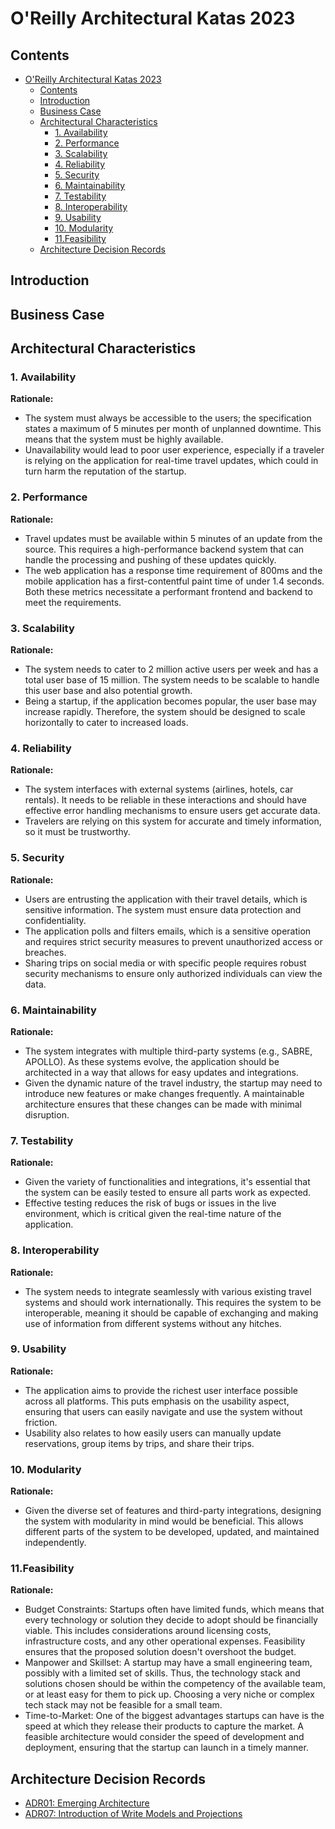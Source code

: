 # O'Reilly Architectural Katas 2023

## Contents
<!-- TOC -->
* [O'Reilly Architectural Katas 2023](#oreilly-architectural-katas-2023)
  * [Contents](#contents)
  * [Introduction](#introduction)
  * [Business Case](#business-case)
  * [Architectural Characteristics](#architectural-characteristics)
    * [1. Availability](#1-availability)
    * [2. Performance](#2-performance)
    * [3. Scalability](#3-scalability)
    * [4. Reliability](#4-reliability)
    * [5. Security](#5-security)
    * [6. Maintainability](#6-maintainability)
    * [7. Testability](#7-testability)
    * [8. Interoperability](#8-interoperability)
    * [9. Usability](#9-usability)
    * [10. Modularity](#10-modularity)
    * [11.Feasibility](#11feasibility)
  * [Architecture Decision Records](#architecture-decision-records)
<!-- TOC -->

## Introduction

## Business Case

## Architectural Characteristics

### 1. Availability
**Rationale:**
- The system must always be accessible to the users; the specification states a maximum of 5 minutes per month of unplanned downtime. This means that the system must be highly available.
- Unavailability would lead to poor user experience, especially if a traveler is relying on the application for real-time travel updates, which could in turn harm the reputation of the startup.

### 2. Performance
**Rationale:**
- Travel updates must be available within 5 minutes of an update from the source. This requires a high-performance backend system that can handle the processing and pushing of these updates quickly.
- The web application has a response time requirement of 800ms and the mobile application has a first-contentful paint time of under 1.4 seconds. Both these metrics necessitate a performant frontend and backend to meet the requirements.

### 3. Scalability
**Rationale:**
- The system needs to cater to 2 million active users per week and has a total user base of 15 million. The system needs to be scalable to handle this user base and also potential growth.
- Being a startup, if the application becomes popular, the user base may increase rapidly. Therefore, the system should be designed to scale horizontally to cater to increased loads.

### 4. Reliability
**Rationale:**
- The system interfaces with external systems (airlines, hotels, car rentals). It needs to be reliable in these interactions and should have effective error handling mechanisms to ensure users get accurate data.
- Travelers are relying on this system for accurate and timely information, so it must be trustworthy.

### 5. Security
**Rationale:**
- Users are entrusting the application with their travel details, which is sensitive information. The system must ensure data protection and confidentiality.
- The application polls and filters emails, which is a sensitive operation and requires strict security measures to prevent unauthorized access or breaches.
- Sharing trips on social media or with specific people requires robust security mechanisms to ensure only authorized individuals can view the data.

### 6. Maintainability
**Rationale:**
- The system integrates with multiple third-party systems (e.g., SABRE, APOLLO). As these systems evolve, the application should be architected in a way that allows for easy updates and integrations.
- Given the dynamic nature of the travel industry, the startup may need to introduce new features or make changes frequently. A maintainable architecture ensures that these changes can be made with minimal disruption.

### 7. Testability
**Rationale:**
- Given the variety of functionalities and integrations, it's essential that the system can be easily tested to ensure all parts work as expected.
- Effective testing reduces the risk of bugs or issues in the live environment, which is critical given the real-time nature of the application.

### 8. Interoperability
**Rationale:**
- The system needs to integrate seamlessly with various existing travel systems and should work internationally. This requires the system to be interoperable, meaning it should be capable of exchanging and making use of information from different systems without any hitches.

### 9. Usability
**Rationale:**
- The application aims to provide the richest user interface possible across all platforms. This puts emphasis on the usability aspect, ensuring that users can easily navigate and use the system without friction.
- Usability also relates to how easily users can manually update reservations, group items by trips, and share their trips.

### 10. Modularity
**Rationale:**
- Given the diverse set of features and third-party integrations, designing the system with modularity in mind would be beneficial. This allows different parts of the system to be developed, updated, and maintained independently.

### 11.Feasibility
**Rationale:**
- Budget Constraints: Startups often have limited funds, which means that every technology or solution they decide to adopt should be financially viable. This includes considerations around licensing costs, infrastructure costs, and any other operational expenses. Feasibility ensures that the proposed solution doesn't overshoot the budget.
- Manpower and Skillset: A startup may have a small engineering team, possibly with a limited set of skills. Thus, the technology stack and solutions chosen should be within the competency of the available team, or at least easy for them to pick up. Choosing a very niche or complex tech stack may not be feasible for a small team.
- Time-to-Market: One of the biggest advantages startups can have is the speed at which they release their products to capture the market. A feasible architecture would consider the speed of development and deployment, ensuring that the startup can launch in a timely manner.

## Architecture Decision Records
- [ADR01: Emerging Architecture](adr%2FADR01-EmergingArchitecture.md)
- [ADR07: Introduction of Write Models and Projections](adr%2FADR07-WriteModelsProjections.md)

